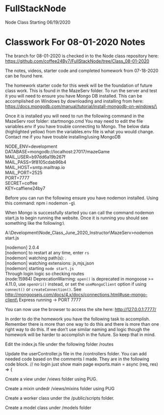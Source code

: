 # FullStackNode
Node Class Starting 06/19/2020

# Classwork For 08-01-2020 Notes
The  branch for 08-01-2020 is checked in to the Node class repository here: https://github.com/coffee24By7/FullStackNode/tree/Class_08-01-2020

The notes, videos, starter code and completed homework from 07-18-2020 can be found here.

The homework starter code for this week will be the foundation of future class work.  This is found in the MazeServ folder.   To run the server and test it you will need to ensure you have Mongo DB installed.   This can be accomplished on Windows by downloading and installing from here: https://docs.mongodb.com/manual/tutorial/install-mongodb-on-windows/\

Once it is installed you will need to run the following command in the MazeServ root folder: startmongo.cmd
You may need to edit the file variables.env if you have trouble connecting to Mongo.  The below data (highlighted yellow) from the variables.env file is what you would change.  Contact me if you have trouble installing/using MongoDB

NODE_ENV=development\
DATABASE=mongodb://localhost:27017/mazeGame\
MAIL_USER=b97dd6a19b267f\
MAIL_PASS=9f8105cdab96b4\
MAIL_HOST=smtp.mailtrap.io\
MAIL_PORT=2525\
PORT=7777\
SECRET=coffee\
KEY=caffiene24by7

Before you can run the following ensure you have nodemon installed.  Using this command: npm i nodemon -g\

When Mongo is successfully started you can call the command nodemon start.js to begin running the website.  Once it is running you should see something like the following:\

A:\Development\Node_Class_June_2020_Instructor\MazeServ>nodemon start.js

[nodemon] 2.0.4\
[nodemon] to restart at any time, enter `rs`\
[nodemon] watching path(s): *.*\
[nodemon] watching extensions: js,mjs,json\
[nodemon] starting `node start.js`\
Through login logic so checking routes\
(node:15984) DeprecationWarning: `open()` is deprecated in mongoose >= 4.11.0, use `openUri()` instead, or set the `useMongoClient` option if using `connect()` or `createConnection()`. See http://mongoosejs.com/docs/4.x/docs/connections.html#use-mongo-client\
Express running → PORT 7777

You can now use the browser to access the site here: http://127.0.0.1:7777/

In order to do the homework you have the following task to accomplish.  Remember there is more than one way to do this and there is more than one right way to do this.  If we don’t use similar naming and logic though the homework will be harder to accomplish in the future.  So keep that in mind.

Edit the index.js file under the following folder /routes

Update the userController.js file in the /controllers folder.  You can add needed code based on the comments I made.   They are in the following code block.
// no login just show main page
exports.main = async (req, res) => {

Create a view under /views folder using PUG.

Create a mixin undedr /views/mixins folder using PUG

Create a worker class under the /public/scripts folder.

Create a model class under /models folder



